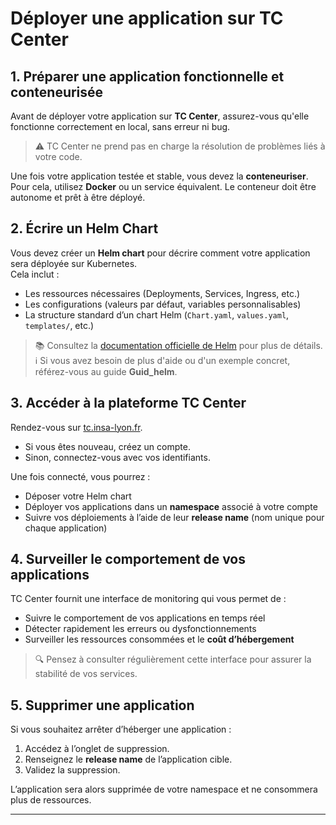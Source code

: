 # Déployer une application sur TC Center

## 1. Préparer une application fonctionnelle et conteneurisée

Avant de déployer votre application sur **TC Center**, assurez-vous qu'elle fonctionne correctement en local, sans erreur ni bug.  
> ⚠️ TC Center ne prend pas en charge la résolution de problèmes liés à votre code.

Une fois votre application testée et stable, vous devez la **conteneuriser**.  
Pour cela, utilisez **Docker** ou un service équivalent. Le conteneur doit être autonome et prêt à être déployé.

## 2. Écrire un Helm Chart

Vous devez créer un **Helm chart** pour décrire comment votre application sera déployée sur Kubernetes.  
Cela inclut :
- Les ressources nécessaires (Deployments, Services, Ingress, etc.)
- Les configurations (valeurs par défaut, variables personnalisables)
- La structure standard d’un chart Helm (`Chart.yaml`, `values.yaml`, `templates/`, etc.)

> 📚 Consultez la [documentation officielle de Helm](https://helm.sh/docs/chart_template_guide/) pour plus de détails.
> ℹ️ Si vous avez besoin de plus d'aide ou d'un exemple concret, référez-vous au guide **Guid_helm**.

## 3. Accéder à la plateforme TC Center

Rendez-vous sur [tc.insa-lyon.fr](https://tc.insa-lyon.fr).

- Si vous êtes nouveau, créez un compte.
- Sinon, connectez-vous avec vos identifiants.

Une fois connecté, vous pourrez :
- Déposer votre Helm chart
- Déployer vos applications dans un **namespace** associé à votre compte
- Suivre vos déploiements à l’aide de leur **release name** (nom unique pour chaque application)

## 4. Surveiller le comportement de vos applications

TC Center fournit une interface de monitoring qui vous permet de :
- Suivre le comportement de vos applications en temps réel
- Détecter rapidement les erreurs ou dysfonctionnements
- Surveiller les ressources consommées et le **coût d’hébergement**

> 🔍 Pensez à consulter régulièrement cette interface pour assurer la stabilité de vos services.

## 5. Supprimer une application

Si vous souhaitez arrêter d’héberger une application :
1. Accédez à l’onglet de suppression.
2. Renseignez le **release name** de l’application cible.
3. Validez la suppression.

L’application sera alors supprimée de votre namespace et ne consommera plus de ressources.

---
